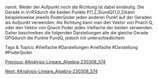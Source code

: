 nannt. Weder der Aufpunkt noch die Richtung ist dabei eindeutig. Die Gerade in V=R3durch die
beiden Punkte P(1,2,3)undQ(1,0,2)kann beispielsweise jeweils PoderQoder jeden anderen Punkt
auf der Geraden als Aufpunkt verwenden. Als Richtung kann man den Vektor von Pnach Q, oder
den Vektor von Qnach Poder jedes Vielfache der beiden verwenden. Daher beschreiben die folgenden
Darstellungen alle die gleiche Gerade GPQdurch die Punkte PundQ, jedoch mit unterschiedlichem

   Tags & Topics:
   #Vielfache
   #Darstellungen
   #vielfache
   #Darstellung
   #PoderQoder

[Previous: #Analysis-Lineare_Algebra-230308_574](Analysis-Lineare_Algebra-230308_574.md)

[Next: #Analysis-Lineare_Algebra-230308_574](Analysis-Lineare_Algebra-230308_574.md)